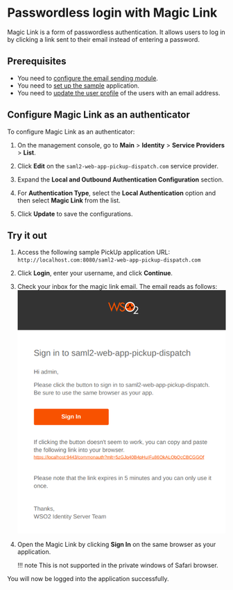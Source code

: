 # Passwordless login with Magic Link

Magic Link is a form of passwordless authentication. It allows users to log in by clicking a link sent to their email instead of entering a password.

## Prerequisites
- You need to [configure the email sending module](../../../deploy/configure-email-sending).
- You need to [set up the sample]({{base_path}}/guides/adaptive-auth/adaptive-auth-overview/#set-up-the-sample) application.
- You need to [update the user profile]({{base_path}}/guides/identity-lifecycles/update-profile) of the users with an email address.

## Configure Magic Link as an authenticator

To configure Magic Link as an authenticator:

1. On the management console, go to **Main** > **Identity** > **Service Providers** > **List**.

2. Click **Edit** on the `saml2-web-app-pickup-dispatch.com` service provider.

3. Expand the **Local and Outbound Authentication Configuration** section.

4. For **Authentication Type**, select the **Local Authentication** option and then select **Magic Link** from the list.

5. Click **Update** to save the configurations.

## Try it out

1. Access the following sample PickUp application URL: `http://localhost.com:8080/saml2-web-app-pickup-dispatch.com`
2. Click **Login**, enter your username, and click **Continue**.
3. Check your inbox for the magic link email. The email reads as follows:
    ![Magic Link email](../../assets/img/guides/magic-link-email.png)
4. Open the Magic Link by clicking **Sign In** on the same browser as your application.
   
    !!! note
        This is not supported in the private windows of Safari browser.

You will now be logged into the application successfully.
